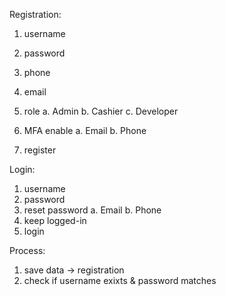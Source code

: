 Registration:

1. username
2. password
3. phone
4. email
5. role
   a. Admin
   b. Cashier
   c. Developer

6. MFA enable
   a. Email
   b. Phone
7. register

Login:

1. username
2. password
3. reset password
   a. Email
   b. Phone
4. keep logged-in
5. login

Process:

1. save data -> registration
2. check if username exixts & password matches
